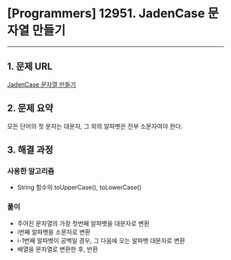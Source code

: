 # [Programmers] 12951. JadenCase 문자열 만들기

---

## 1. 문제 URL
[JadenCase 문자열 만들기](https://school.programmers.co.kr/learn/courses/30/lessons/12951)

## 2. 문제 요약
모든 단어의 첫 문자는 대문자, 그 외의 알파벳은 전부 소문자여야 한다.

## 3. 해결 과정
### 사용한 알고리즘
- String 함수의 toUpperCase(), toLowerCase()

### 풀이
- 주어진 문자열의 가장 첫번째 알파벳을 대문자로 변환
- i번째 알파벳을 소문자로 변환
- i-1번째 알파벳이 공백일 경우, 그 다음에 오는 알파벳 대문자로 변환
- 배열을 문자열로 변환한 후, 반환
